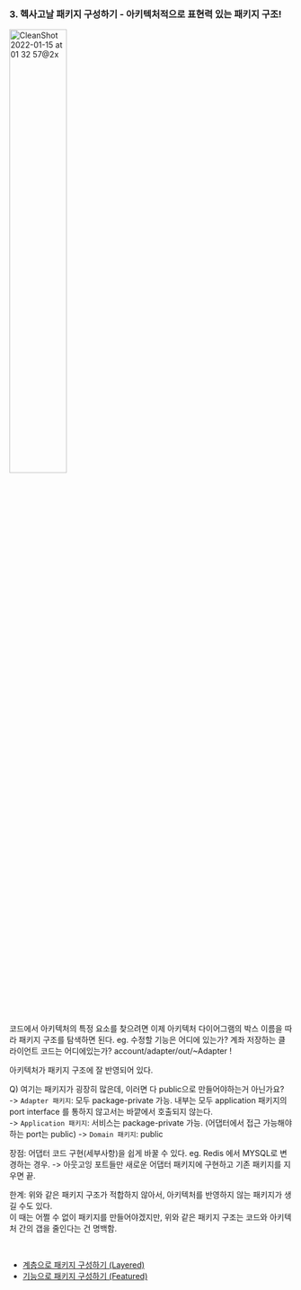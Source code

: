 ### 3. 헥사고날 패키지 구성하기 - 아키텍처적으로 표현력 있는 패키지 구조!

<img width="45%" alt="CleanShot 2022-01-15 at 01 32 57@2x" src="https://user-images.githubusercontent.com/25674959/149550990-adba78c8-9fe0-442f-ae8f-300b320d6846.png">

코드에서 아키텍처의 특정 요소를 찾으려면 이제 아키텍처 다이어그램의 박스 이름을 따라 패키지 구조를 탐색하면 된다.
eg. 수정할 기능은 어디에 있는가? 계좌 저장하는 클라이언트 코드는 어디에있는가? account/adapter/out/~Adapter !

아키텍처가 패키지 구조에 잘 반영되어 있다.

Q) 여기는 패키지가 굉장히 많은데, 이러면 다 public으로 만들어야하는거 아닌가요?    
-> `Adapter 패키지`: 모두 package-private 가능. 내부는 모두 application 패키지의 port interface 를 통하지 않고서는 바깥에서 호출되지 않는다.  
-> `Application 패키지`: 서비스는 package-private 가능. (어댑터에서 접근 가능해야 하는 port는 public)
-> `Domain 패키지`: public

장점: 어댑터 코드 구현(세부사항)을 쉽게 바꿀 수 있다.
eg. Redis 에서 MYSQL로 변경하는 경우. -> 아웃고잉 포트들만 새로운 어댑터 패키지에 구현하고 기존 패키지를 지우면 끝.

한계: 위와 같은 패키지 구조가 적합하지 않아서, 아키텍처를 반영하지 않는 패키지가 생길 수도 있다.  
이 때는 어쩔 수 없이 패키지를 만들어야겠지만, 위와 같은 패키지 구조는 코드와 아키텍처 간의 갭을 줄인다는 건 명백함.  

<br>

- [계층으로 패키지 구성하기 (Layered)](../layeredPackaging)
- [기능으로 패키지 구성하기 (Featured)](../featuredPackaging)
